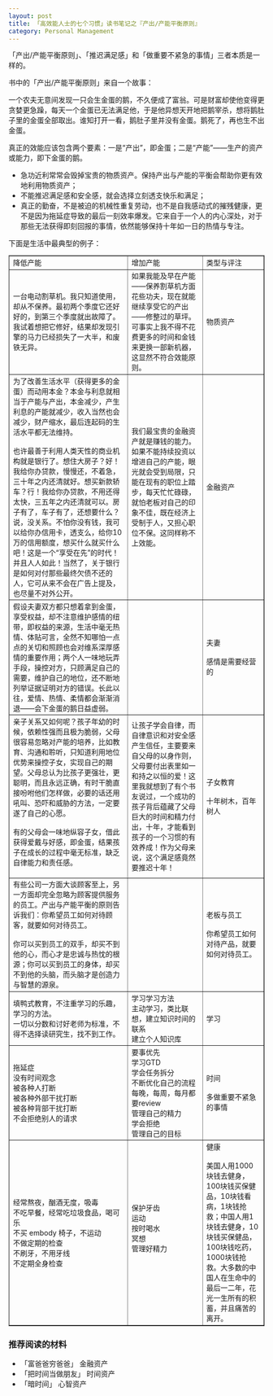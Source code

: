 ```yaml
---
layout: post
title: 「高效能人士的七个习惯」读书笔记之『产出/产能平衡原则』
category: Personal Management
---
```


「产出/产能平衡原则」、「推迟满足感」和「做重要不紧急的事情」三者本质是一样的。

书中的「产出/产能平衡原则」来自一个故事：

一个农夫无意间发现一只会生金蛋的鹅，不久便成了富翁。可是财富却使他变得更贪婪更急躁，每天一个金蛋已无法满足他，于是他异想天开地把鹅宰杀，想将鹅肚子里的金蛋全部取出。谁知打开一看，鹅肚子里并没有金蛋。鹅死了，再也生不出金蛋。

真正的效能应该包含两个要素：一是“产出”，即金蛋；二是“产能”——生产的资产或能力，即下金蛋的鹅。

- 急功近利常常会毁掉宝贵的物质资产。保持产出与产能的平衡会帮助你更有效地利用物质资产；
- 不能推迟满足感和安全感，就会选择立刻透支快乐和满足；
- 真正的勤奋，不是被迫的机械性重复劳动，也不是自我感动式的摧残健康，更不是因为拖延症导致的最后一刻效率爆发。它来自于一个人的内心深处，对于那些无法获得即刻回报的事情，依然能够保持十年如一日的热情与专注。

下面是生活中最典型的例子：

<table style="width: 100%; table-layout: fixed; font-size: 14px; padding: 0;" border="1px" cellspacing="0px"><tbody ><tr><td data-en-overlay-id="2">降低产能</td><td data-en-overlay-id="3">增加产能</td><td>类型与评注</td></tr><tr><td>一台电动割草机。我只知道使用，却从不保养。最初两个季度它还好好的，到第三个季度就出故障了。我试着想把它修好，结果却发现引擎的马力已经损失了一大半，和废铁无异。<br></td><td><span>如果我能及早在产能——保养割草机方面花些功夫，现在就能继续享受它的产出——修整过的草坪。可事实上我不得不花费更多的时间和金钱来更换一部新机器，这显然不符合效能原则。</span><br></td><td>物质资产<br></td></tr><tr><td><div>为了改善生活水平（获得更多的金蛋）而动用本金？本金与利息就相当于产能与产出，本金减少，产生利息的产能就减少，收入当然也会减少，财产缩水，最后连起码的生活水平都无法维持。</div><div><br></div><div>也许最善于利用人类天性的商业机构就是银行了。想住大房子？好！我给你办贷款，慢慢还，不着急，三十年之内还清就好。想买新款轿车？行！我给你办贷款，不用还得太快，三五年之内还清就可以。房子有了，车子有了，还想要什么？说，没关系。不怕你没有钱，我可以给你办信用卡，透支么，给你10万的信用额度，想买什么就买什么吧！这是一个“享受在先”的时代！并且人人如此！当然了，关于银行是如何对付那些最终欠债不还的人，它可从来不会在广告上提及，也尽量不对外公开。<br></div></td><td>我们最宝贵的金融资产就是赚钱的能力。如果不能持续投资以增进自己的产能，眼光就会受到局限，只能在现有的职位上踏步，每天忙忙碌碌，就怕老板对自己的印象不佳，既在经济上受制于人，又担心职位不保。这同样称不上效能。<br></td><td>金融资产<br></td></tr><tr><td>假设夫妻双方都只想着拿到金蛋，享受权益，却不注意维护感情的纽带，即权益的来源，生活中毫无热情、体贴可言，全然不知哪怕一点点的关切和照顾也会对维系深厚感情的重要作用；两个人一味地玩弄手段，操控对方，只顾满足自己的需要，维护自己的地位，还不断地列举证据证明对方的错误。长此以往，爱情、热情、柔情都会渐渐消退——会下金蛋的鹅日益虚弱。</td><td><br></td><td><div>夫妻</div><br><div>感情是需要经营的</div></td></tr><tr><td><div><div>亲子关系又如何呢？孩子年幼的时候，依赖性强而且极为脆弱，父母很容易忽略对产能的培养，比如教育、沟通和聆听，只知道利用地位优势来操控子女，实现自己的期望。父母总认为比孩子更强壮，更聪明，而且永远正确，有时干脆直接吩咐他们怎样做，必要的话还用吼叫、恐吓和威胁的方法，一定要遂了自己的心愿。</div><div><br></div></div><div>有的父母会一味地纵容子女，借此获得爱戴与好感，即金蛋，结果孩子在成长的过程中毫无标准，缺乏自律能力和责任感。</div><div><br></div></td><td>让孩子学会自律，而自律意识和对安全感产生信任，主要要来自父母的以身作则，父母要付出表里如一和持之以恒的爱！这里我就想到了有个书友说过，一个成功的孩子背后蕴藏了父母巨大的时间和精力付出，十年，才能看到孩子的一个习惯的有效养成！作为父母来说，这个满足感竟然要推迟十年！<br></td><td><div>子女教育</div><br><div>十年树木，百年树人</div></td></tr><tr><td><div>有些公司一方面大谈顾客至上，另一方面却完全忽略为顾客提供服务的员工。产出与产能平衡的原则告诉我们：你希望员工如何对待顾客，就要如何对待员工。<div><br></div></div><div>你可以买到员工的双手，却买不到他的心，而心才是忠诚与热忱的根源；你可以买到员工的身体，却买不到他的头脑，而头脑才是创造力与智慧的源泉。</div></td><td><br></td><td><div>老板与员工</div><br><div>你希望员工如何对待产品，就要如何对待员工。</div></td></tr><tr><td><div>填鸭式教育，不注重学习的乐趣，学习的方法。</div><div>一切以分数和讨好老师为标准，不得不选择读研究生，找不到工作。</div></td><td><div>学习学习方法</div><div>主动学习，类比联想，建立知识时间的联系</div><div>建立个人知识库</div></td><td>学习</td></tr><tr><td><div>拖延症</div><div>没有时间观念</div><div>被各种人打断</div><div>被各种外部干扰打断</div><div>被各种背部干扰打断</div><div>不会拒绝别人的请求</div></td><td><div>要事优先</div><div>学习GTD</div><div>学会任务拆分</div><div>不断优化自己的流程</div><div>每晚，每周，每月都要review</div><div>管理自己的精力</div><div>学会拒绝</div><div>管理自己的目标<br></div></td><td><div>时间</div><br><div>多做重要不紧急的事情</div></td></tr><tr><td><div>经常熬夜，酗酒无度，吸毒</div><div>不吃早餐，经常吃垃圾食品，喝可乐</div><div>不买&nbsp;embody 椅子，不运动</div><div>不做定期的检查</div><div>不刷牙，不用牙线</div><div>不定期全身检查</div></td><td><div>保护牙齿</div><div>运动</div><div>按时喝水</div><div>冥想</div><div>管理好精力</div><div><br></div></td><td><div>健康</div><br><div>美国人用1000块钱去健身，100块钱买保健品，10块钱看病，1块钱抢救；中国人用1块钱去健身，10块钱买保健品，100块钱吃药，1000块钱抢救。大多数的中国人在生命中的最后一二年，花光一生所有的积蓄，并且痛苦的离开。<br></div></td></tr></tbody></table>

### 推荐阅读的材料

- 「富爸爸穷爸爸」 金融资产
- 「把时间当做朋友」 时间资产
- 「暗时间」 心智资产
